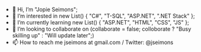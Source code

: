 - 👋 Hi, I’m "Jopie Seimons";
- 👀 I’m interested in new List<string>() { "C#", "T-SQL", "ASP.NET", ".NET Stack" };
- 🌱 I’m currently learning new List<string>() { "ASP.NET", "HTML", "CSS", "JS" };
- 💞️ I’m looking to collaborate on (collaborate = false; colloborate ? "Busy skilling up" : "Will update later";)
- 📫 How to reach me jseimons at gmail.com / Twitter: @jseimons

<!---
jseimons/jseimons is a ✨ special ✨ repository because its `README.md` (this file) appears on your GitHub profile.
You can click the Preview link to take a look at your changes.
--->
